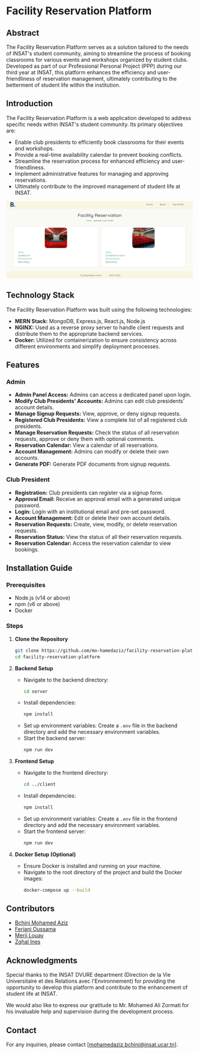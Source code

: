 # Facility Reservation Platform

## Abstract

The Facility Reservation Platform serves as a solution tailored to the needs of INSAT's student community, aiming to streamline the process of booking classrooms for various events and workshops organized by student clubs. Developed as part of our Professional Personal Project (PPP) during our third year at INSAT, this platform enhances the efficiency and user-friendliness of reservation management, ultimately contributing to the betterment of student life within the institution.

## Introduction

The Facility Reservation Platform is a web application developed to address specific needs within INSAT's student community. Its primary objectives are:

- Enable club presidents to efficiently book classrooms for their events and workshops.
- Provide a real-time availability calendar to prevent booking conflicts.
- Streamline the reservation process for enhanced efficiency and user-friendliness.
- Implement administrative features for managing and approving reservations.
- Ultimately contribute to the improved management of student life at INSAT.

![Home Page](https://raw.githubusercontent.com/mo-hamedaziz/facility_reservation_webapp/main/images/homepage.png)

## Technology Stack

The Facility Reservation Platform was built using the following technologies:

- **MERN Stack:** MongoDB, Express.js, React.js, Node.js
- **NGINX:** Used as a reverse proxy server to handle client requests and distribute them to the appropriate backend services.
- **Docker:** Utilized for containerization to ensure consistency across different environments and simplify deployment processes.

## Features

### Admin
- **Admin Panel Access:** Admins can access a dedicated panel upon login.
- **Modify Club Presidents' Accounts:** Admins can edit club presidents' account details.
- **Manage Signup Requests:** View, approve, or deny signup requests.
- **Registered Club Presidents:** View a complete list of all registered club presidents.
- **Manage Reservation Requests:** Check the status of all reservation requests, approve or deny them with optional comments.
- **Reservation Calendar:** View a calendar of all reservations.
- **Account Management:** Admins can modify or delete their own accounts.
- **Generate PDF:** Generate PDF documents from signup requests.

### Club President
- **Registration:** Club presidents can register via a signup form.
- **Approval Email:** Receive an approval email with a generated unique password.
- **Login:** Login with an institutional email and pre-set password.
- **Account Management:** Edit or delete their own account details.
- **Reservation Requests:** Create, view, modify, or delete reservation requests.
- **Reservation Status:** View the status of all their reservation requests.
- **Reservation Calendar:** Access the reservation calendar to view bookings.

## Installation Guide

### Prerequisites
- Node.js (v14 or above)
- npm (v6 or above)
- Docker

### Steps
1. **Clone the Repository**
    ```bash
    git clone https://github.com/mo-hamedaziz/facility-reservation-platform.git
    cd facility-reservation-platform
    ```

2. **Backend Setup**
    - Navigate to the backend directory:
      ```bash
      cd server
      ```
    - Install dependencies:
      ```bash
      npm install
      ```
    - Set up environment variables:
      Create a `.env` file in the backend directory and add the necessary environment variables.
    - Start the backend server:
      ```bash
      npm run dev
      ```

3. **Frontend Setup**
    - Navigate to the frontend directory:
      ```bash
      cd ../client
      ```
    - Install dependencies:
      ```bash
      npm install
      ```
    - Set up environment variables:
      Create a `.env` file in the frontend directory and add the necessary environment variables.
    - Start the frontend server:
      ```bash
      npm run dev
      ```

4. **Docker Setup (Optional)**
    - Ensure Docker is installed and running on your machine.
    - Navigate to the root directory of the project and build the Docker images:
      ```bash
      docker-compose up --build
      ```

## Contributors
- [Bchini Mohamed Aziz](https://github.com/bchinimohamedaziz)
- [Ferjani Oussama](https://github.com/ferjanioussama)
- [Merji Louay](https://github.com/merjilouay)
- [Zghal Ines](https://github.com/zghalines)

## Acknowledgments

Special thanks to the INSAT DVURE department (Direction de la Vie Universitaire et des Relations avec l'Environnement) for providing the opportunity to develop this platform and contribute to the enhancement of student life at INSAT.

We would also like to express our gratitude to Mr. Mohamed Ali Zormati for his invaluable help and supervision during the development process.

## Contact
For any inquiries, please contact [mohamedaziz.bchini@insat.ucar.tn].
